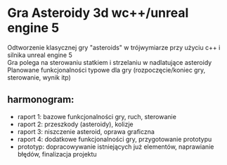 # Gra Asteroidy 3d wc++/unreal engine 5

Odtworzenie klasycznej gry "asteroids" w trójwymiarze przy użyciu c++ i silnika unreal engine 5  
Gra polega na sterowaniu statkiem i strzelaniu w nadlatujące asteroidy  
Planowane funkcjonalności typowe dla gry (rozpoczęcie/koniec gry, sterowanie, wynik itp)

## harmonogram:
* raport 1: bazowe funkcjonalności gry, ruch, sterowanie
* raport 2: przeszkody (asteroidy), kolizje
* raport 3: niszczenie asteroid, oprawa graficzna
* raport 4: dodatkowe funkcjonalności gry, przygotowanie prototypu
* prototyp: dopracowywanie istniejących już elementów, naprawianie błędów, finalizacja projektu
